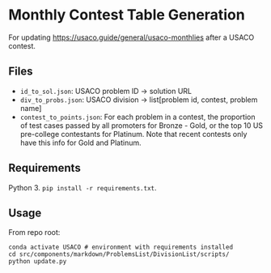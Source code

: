 # Monthly Contest Table Generation

For updating https://usaco.guide/general/usaco-monthlies after a USACO contest.

## Files

- `id_to_sol.json`: USACO problem ID -> solution URL
- `div_to_probs.json`: USACO division -> list[problem id, contest, problem name]
- `contest_to_points.json`: For each problem in a contest, the proportion of
  test cases passed by all promoters for Bronze - Gold, or the top 10 US
  pre-college contestants for Platinum. Note that recent contests only have this
  info for Gold and Platinum.

## Requirements

Python 3. `pip install -r requirements.txt`.

## Usage

From repo root:

```
conda activate USACO # environment with requirements installed
cd src/components/markdown/ProblemsList/DivisionList/scripts/
python update.py
```
